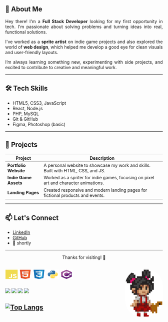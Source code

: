 ## 👋 About Me

<p align="justify">
Hey there! I'm a <strong>Full Stack Developer</strong> looking for my first opportunity in tech. I'm passionate about solving problems and turning ideas into real, functional solutions.
</p>

<p align="justify">
I've worked as a <strong>sprite artist</strong> on indie game projects and also explored the world of <strong>web design</strong>, which helped me develop a good eye for clean visuals and user-friendly layouts.
</p>

<p align="justify">
I’m always learning something new, experimenting with side projects, and excited to contribute to creative and meaningful work.
</p>

---

## 🛠️ Tech Skills

- HTML5, CSS3, JavaScript  
- React, Node.js  
- PHP, MySQL  
- Git & GitHub  
- Figma, Photoshop (basic)

---
## 🚀 Projects

| Project | Description |
|--------|-------------|
| **Portfolio Website** | A personal website to showcase my work and skills. Built with HTML, CSS, and JS. |
| **Indie Game Assets** | Worked as a spriter for indie games, focusing on pixel art and character animations. |
| **Landing Pages** | Created responsive and modern landing pages for fictional products and events. |

---
## 📫 Let's Connect

- [LinkedIn](https://www.linkedin.com/)  
- [GitHub](https://github.com/KataskeSan)  
- 📧 shortly

---

<p align="center">
Thanks for visiting! 🚀
</p>

  
<div style="display: inline_block"><br>
  <img align="center" alt="Kata-Js" height="30" width="40" src="https://raw.githubusercontent.com/devicons/devicon/master/icons/javascript/javascript-plain.svg">
  <img align="center" alt="Kata-HTML" height="30" width="40" src="https://raw.githubusercontent.com/devicons/devicon/master/icons/html5/html5-original.svg">
  <img align="center" alt="Kata-CSS" height="30" width="40" src="https://raw.githubusercontent.com/devicons/devicon/master/icons/css3/css3-original.svg">
  <img align="center" alt="Kata-Python" height="30" width="40" src="https://raw.githubusercontent.com/devicons/devicon/master/icons/python/python-original.svg">
  <img align="center" alt="Kata-Csharp" height="30" width="40" src="https://raw.githubusercontent.com/devicons/devicon/master/icons/csharp/csharp-original.svg">
  <img align="right" alt="Kata-pic" height="150" style="border-radius:50px;" src="/src/zero.gif">
</div>
  
  ##
 
<div> 
  <a href="https://www.instagram.com/sir_kataskesan/" target="_blank"><img src="https://img.shields.io/badge/-Instagram-%23E4405F?style=for-the-badge&logo=instagram&logoColor=white" target="_blank"></a>
 	<a href="https://m.twitch.tv/kataskesama/home" target="_blank"><img src="https://img.shields.io/badge/Twitch-9146FF?style=for-the-badge&logo=twitch&logoColor=white" target="_blank"></a>
 <a href="https://discord.gg/wc3Xmm2FYE="_blank"><img src="https://img.shields.io/badge/Discord-7289DA?style=for-the-badge&logo=discord&logoColor=white" target="_blank"></a> 
  <a href="https://www.linkedin.com/in/rycardo-pereria-costa-kataskesan-49654a180/" target="_blank"><img src="https://img.shields.io/badge/-LinkedIn-%230077B5?style=for-the-badge&logo=linkedin&logoColor=white" target="_blank"></a>   
</div>


## [![Top Langs](https://github-readme-stats.vercel.app/api/top-langs/?username=KataskeSan&layout=donut-vertical&theme=one_dark_pro)](https://github.com/KataskeSan/github-readme-stats)

